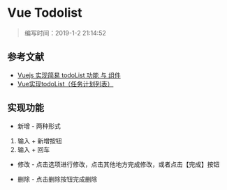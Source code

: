 Vue Todolist
===

> 编写时间：2019-1-2 21:14:52

## 参考文献

* [Vuejs 实现简易 todoList 功能 与 组件](https://www.jianshu.com/p/b0763ff97cf4)
* [Vue实现todoList（任务计划列表）](https://blog.csdn.net/lhjuejiang/article/details/81040236)

## 实现功能

* 新增 - 两种形式

1. 输入 + 新增按钮
2. 输入 + 回车

* 修改 - 点击选项进行修改，点击其他地方完成修改，或者点击【完成】按钮

* 删除 - 点击删除按钮完成删除